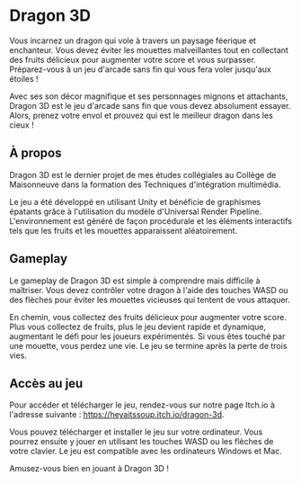 # Dragon 3D
Vous incarnez un dragon qui vole à travers un paysage féerique et enchanteur. Vous devez éviter les mouettes malveillantes tout en collectant des fruits délicieux pour augmenter votre score et vous surpasser. Préparez-vous à un jeu d'arcade sans fin qui vous fera voler jusqu'aux étoiles !

Avec ses son décor magnifique et ses personnages mignons et attachants, Dragon 3D est le jeu d'arcade sans fin que vous devez absolument essayer. Alors, prenez votre envol et prouvez qui est le meilleur dragon dans les cieux !

## À propos
Dragon 3D est le dernier projet de mes études collégiales au Collège de Maisonneuve dans la formation des Techniques d'intégration multimédia.

Le jeu a été développé en utilisant Unity et bénéficie de graphismes épatants grâce à l'utilisation du modèle d'Universal Render Pipeline. L'environnement est généré de façon procédurale et les éléments interactifs tels que les fruits et les mouettes apparaissent aléatoirement.

## Gameplay
Le gameplay de Dragon 3D est simple à comprendre mais difficile à maîtriser. Vous devez contrôler votre dragon à l'aide des touches WASD ou des flèches pour éviter les mouettes vicieuses qui tentent de vous attaquer.

En chemin, vous collectez des fruits délicieux pour augmenter votre score. Plus vous collectez de fruits, plus le jeu devient rapide et dynamique, augmentant le défi pour les joueurs expérimentés. Si vous êtes touché par une mouette, vous perdez une vie. Le jeu se termine après la perte de trois vies.

## Accès au jeu
Pour accéder et télécharger le jeu, rendez-vous sur notre page Itch.io à l'adresse suivante : https://heyaitssoup.itch.io/dragon-3d.

Vous pouvez télécharger et installer le jeu sur votre ordinateur. Vous pourrez ensuite y jouer en utilisant les touches WASD ou les flèches de votre clavier. Le jeu est compatible avec les ordinateurs Windows et Mac.

Amusez-vous bien en jouant à Dragon 3D !

